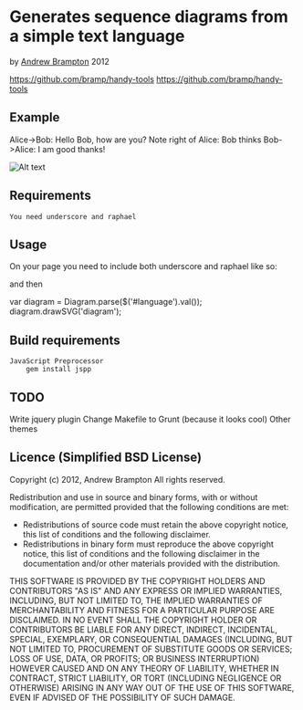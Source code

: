Generates sequence diagrams from a simple text language
=======================================================

by [Andrew Brampton](http://bramp.net) 2012

<https://github.com/bramp/handy-tools>
<https://github.com/bramp/handy-tools>

Example
-------

  Alice->Bob: Hello Bob, how are you?
  Note right of Alice: Bob thinks
  Bob->Alice: I am good thanks!

![Alt text](/path/to/img.jpg "Optional title")

Requirements
------------
	You need underscore and raphael

Usage
-----

On your page you need to include both underscore and raphael like so:

  <script src="underscore-min.js"></script>
  <script src="raphael-min.js"></script>

and then 
  <script src="bundle.js"></script>

  var diagram = Diagram.parse($('#language').val());
  diagram.drawSVG('diagram');


Build requirements
------------------
	JavaScript Preprocessor
		gem install jspp

TODO
----
Write jquery plugin
Change Makefile to Grunt (because it looks cool)
Other themes


Licence (Simplified BSD License)
-------

Copyright (c) 2012, Andrew Brampton 
All rights reserved.

Redistribution and use in source and binary forms, with or without modification, are permitted provided that the following conditions are met:

- Redistributions of source code must retain the above copyright notice, this list of conditions and the following disclaimer.
- Redistributions in binary form must reproduce the above copyright notice, this list of conditions and the following disclaimer in the documentation and/or other materials provided with the distribution.

THIS SOFTWARE IS PROVIDED BY THE COPYRIGHT HOLDERS AND CONTRIBUTORS "AS IS" AND ANY EXPRESS OR IMPLIED WARRANTIES, INCLUDING, BUT NOT LIMITED TO, THE IMPLIED WARRANTIES OF MERCHANTABILITY AND FITNESS FOR A PARTICULAR PURPOSE ARE DISCLAIMED. IN NO EVENT SHALL THE COPYRIGHT HOLDER OR CONTRIBUTORS BE LIABLE FOR ANY DIRECT, INDIRECT, INCIDENTAL, SPECIAL, EXEMPLARY, OR CONSEQUENTIAL DAMAGES (INCLUDING, BUT NOT LIMITED TO, PROCUREMENT OF SUBSTITUTE GOODS OR SERVICES; LOSS OF USE, DATA, OR PROFITS; OR BUSINESS INTERRUPTION) HOWEVER CAUSED AND ON ANY THEORY OF LIABILITY, WHETHER IN CONTRACT, STRICT LIABILITY, OR TORT (INCLUDING NEGLIGENCE OR OTHERWISE) ARISING IN ANY WAY OUT OF THE USE OF THIS SOFTWARE, EVEN IF ADVISED OF THE POSSIBILITY OF SUCH DAMAGE.